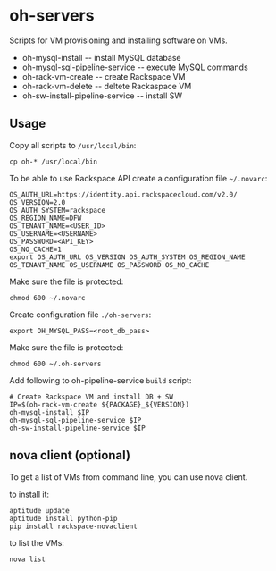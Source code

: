 # oh-servers

Scripts for VM provisioning and installing software on VMs.

* oh-mysql-install -- install MySQL database
* oh-mysql-sql-pipeline-service -- execute MySQL commands
* oh-rack-vm-create -- create Rackspace VM
* oh-rack-vm-delete -- deltete Rackaspace VM
* oh-sw-install-pipeline-service -- install SW

## Usage

Copy all scripts to `/usr/local/bin`:

    cp oh-* /usr/local/bin

To be able to use Rackspace API create a configuration file `~/.novarc`:

    OS_AUTH_URL=https://identity.api.rackspacecloud.com/v2.0/
    OS_VERSION=2.0
    OS_AUTH_SYSTEM=rackspace
    OS_REGION_NAME=DFW
    OS_TENANT_NAME=<USER_ID>
    OS_USERNAME=<USERNAME>
    OS_PASSWORD=<API_KEY>
    OS_NO_CACHE=1
    export OS_AUTH_URL OS_VERSION OS_AUTH_SYSTEM OS_REGION_NAME OS_TENANT_NAME OS_USERNAME OS_PASSWORD OS_NO_CACHE

Make sure the file is protected:

    chmod 600 ~/.novarc

Create configuration file `./oh-servers`:

    export OH_MYSQL_PASS=<root_db_pass>

Make sure the file is protected:

    chmod 600 ~/.oh-servers

Add following to oh-pipeline-service `build` script:

    # Create Rackspace VM and install DB + SW
    IP=$(oh-rack-vm-create ${PACKAGE}_${VERSION})
    oh-mysql-install $IP
    oh-mysql-sql-pipeline-service $IP
    oh-sw-install-pipeline-service $IP

## nova client (optional)

To get a list of VMs from command line, you can use nova client.

to install it:

    aptitude update
    aptitude install python-pip
    pip install rackspace-novaclient

to list the VMs:

    nova list

